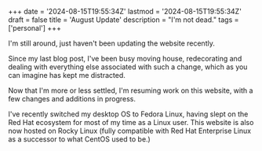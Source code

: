+++
date = '2024-08-15T19:55:34Z'
lastmod = '2024-08-15T19:55:34Z'
draft = false
title = 'August Update'
description = "I'm not dead."
tags = ['personal']
+++

I'm still around, just haven't been updating the website recently.

Since my last blog post, I've been busy moving house, redecorating and dealing with everything else associated with such a change, which as you can imagine has kept me distracted.

Now that I'm more or less settled, I'm resuming work on this website, with a few changes and additions in progress.

I've recently switched my desktop OS to Fedora Linux, having slept on the Red Hat ecosystem for most of my time as a Linux user. This website is also now hosted on Rocky Linux (fully compatible with Red Hat Enterprise Linux as a successor to what CentOS used to be.)
